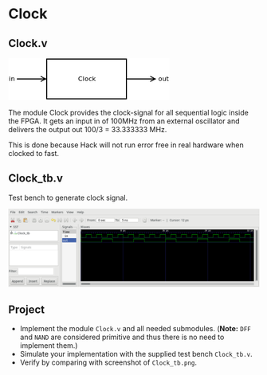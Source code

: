 # Clock

## Clock.v

![Clock chip](../images/Clock.png)

The module Clock provides the clock-signal for all sequential logic inside the FPGA.
It gets an input in of 100MHz from an external oscillator and delivers the output out 100/3 = 33.333333 MHz.

This is done because Hack will not run error free in real hardware when clocked to fast.

## Clock_tb.v

Test bench to generate clock signal.

![Clock test bench](../images/Clock_tb.png)

## Project

* Implement the module `Clock.v` and all needed submodules.
(**Note:** `DFF` and `NAND` are considered primitive and thus there is no need to implement them.)
* Simulate your implementation with the supplied test bench `Clock_tb.v`.
* Verify by comparing with screenshot of `Clock_tb.png`.
